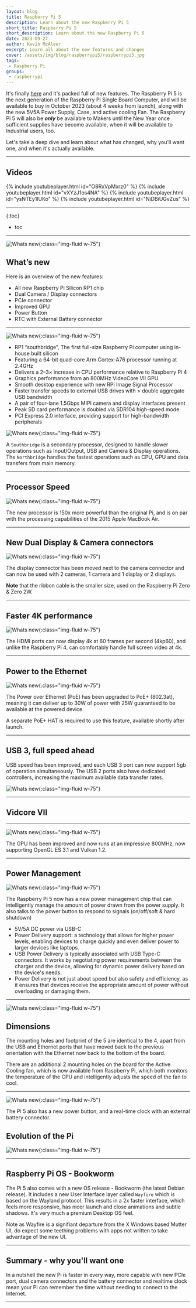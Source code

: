 ```yaml
---
layout: blog
title: Raspberry Pi 5
description: Learn about the new Raspberry Pi 5
short_title: Raspberry Pi 5
short_description: Learn about the new Raspberry Pi 5
date: 2023-09-27
author: Kevin McAleer
excerpt: Learn all about the new features and changes 
cover: /assets/img/blog/raspberrypi5/raspberrypi5.jpg
tags: 
 - Raspberry Pi
groups:
 - raspberrypi
---
```


It's finally [here](https://www.raspberrypi.com/products/raspberry-pi-5/) and it's packed full of new features. The Raspberry Pi 5 is the next generation of the Raspberry Pi Single Board Computer, and will be available to buy in October 2023 (about 4 weeks from launch), along with the new 5V5A Power Supply, Case, and active cooling Fan. The Raspberry Pi 5 will also be ***only*** be available to Makers until the New Year once sufficient supplies have become available, when it will be available to Industrial users, too.

Let's take a deep dive and learn about what has changed, why you'll want one, and when it's actually available.

---

## Videos

{% include youtubeplayer.html id="O8RxVpMxrz0" %}
{% include youtubeplayer.html id="vXYzJ1os4NA" %}
{% include youtubeplayer.html id="ysNTEy1lUKo" %}
{% include youtubeplayer.html id="NiDBiUGvZus" %}

---

{:toc}
* toc

---

![Whats new](/assets/img/blog/raspberrypi5/pi5_001.jpg){:class="img-fluid w-75"}

## What’s new

Here is an overview of the new features:

* All new Raspberry Pi Silicon RP1 chip
* Dual Camera / Display connectors
* PCIe connector
* Improved GPU
* Power Button
* RTC with External Battery connector

---

![Whats new](/assets/img/blog/raspberrypi5/pi5_002.jpg){:class="img-fluid w-75"}

* RP1 “southbridge”, The first full-size Raspberry Pi computer using in-house built silicon
* Featuring a 64-bit quad-core Arm Cortex-A76 processor running at 2.4GHz
* Delivers a 2–3× increase in CPU performance relative to Raspberry Pi 4
* Graphics performance from an 800MHz VideoCore VII GPU
* Smooth desktop experience with new RPi Image Signal Processor
* Faster transfer speeds to external USB drives with > double aggregate USB bandwidth
* A pair of four-lane 1.5Gbps MIPI camera and display interfaces present
* Peak SD card performance is doubled via SDR104 high-speed mode
* PCI Express 2.0 interface, providing support for high-bandwidth peripherals

![Whats new](/assets/img/blog/raspberrypi5/southbridge.png){:class="img-fluid w-75"}

A `Southbridge` is a secondary processor, designed to handle slower operations such as Input/Output, USB and Camera & Display operations. The `Northbridge` handles the fastest operations such as CPU, GPU and data transfers from main memory.

---

## Processor Speed

![Whats new](/assets/img/blog/raspberrypi5/pi5_003.jpg){:class="img-fluid w-75"}

The new processor is 150x more powerful than the original Pi, and is on par with the processing capabilities of the 2015 Apple MacBook Air.

---

## New Dual Display & Camera connectors

![Whats new](/assets/img/blog/raspberrypi5/pi5_004.jpg){:class="img-fluid w-75"}

The display connector has been moved next to the camera connector and can now be used with 2 cameras, 1 camera and 1 display or 2 displays.

**Note** that the ribbon cable is the smaller size, used on the Raspberry Pi Zero & Zero 2W.

---

## Faster 4K performance

![Whats new](/assets/img/blog/raspberrypi5/pi5_005.jpg){:class="img-fluid w-75"}

The HDMI ports can now display 4k at 60 frames per second (4kp60), and unlike the Raspberry Pi 4, can comfortably handle full screen video at 4k.

---

## Power to the Ethernet

![Whats new](/assets/img/blog/raspberrypi5/pi5_006.jpg){:class="img-fluid w-75"}

The Power over Ethernet (PoE) has been upgraded to PoE+ (802.3at), meaning it can deliver up to 30W of power with 25W guaranteed to be available at the powered device.

A separate PoE+ HAT is required to use this feature, available shortly after launch.

---

## USB 3, full speed ahead

USB speed has been improved, and each USB 3 port can now support 5gb of operation simultaneously. The USB 2 ports also have dedicated controllers, increasing the maximum available data transfer rates.

![Whats new](/assets/img/blog/raspberrypi5/pi5_007.jpg){:class="img-fluid w-75"}

---

## Vidcore VII

---

![Whats new](/assets/img/blog/raspberrypi5/pi5_008.jpg){:class="img-fluid w-75"}

The GPU has been improved and now runs at an impressive 800MHz, now supporting OpenGL ES 3.1 and Vulkan 1.2.

---

## Power Management

![Whats new](/assets/img/blog/raspberrypi5/pi5_009.jpg){:class="img-fluid w-75"}

The Raspberry Pi 5 now has a new power management chip that can intelligently manage the amount of power drawn from the power supply. It also talks to the power button to respond to signals (on/off/soft & hard shutdown)

* 5V/5A DC power via USB-C
* Power Delivery support: a technology that allows for higher power levels, enabling devices to charge quickly and even deliver power to larger devices like laptops.
* USB Power Delivery is typically associated with USB Type-C connectors. It works by negotiating power requirements between the charger and the device, allowing for dynamic power delivery based on the device's needs.
* Power Delivery is not just about speed but also safety and efficiency, as it ensures that devices receive the appropriate amount of power without overloading or damaging them.

---

![Whats new](/assets/img/blog/raspberrypi5/pi5_010.jpg){:class="img-fluid w-75"}

## Dimensions

The mounting holes and footprint of the 5 are identical to the 4, apart from the USB and Ethernet ports that have moved back to the previous orientation with the Ethernet now back to the bottom of the board.

There are an additional 2 mounting holes on the board for the Active Cooling fan, which is now available from Raspberry Pi, which both monitors the temperature of the CPU and intelligently adjusts the speed of the fan to cool.

---

![Whats new](/assets/img/blog/raspberrypi5/pi5_011.jpg){:class="img-fluid w-75"}

The Pi 5 also has a new power button, and a real-time clock with an external battery connector.

## Evolution of the Pi

![Whats new](/assets/img/blog/raspberrypi5/pi5_012.jpg){:class="img-fluid w-75"}

---

## Raspberry Pi OS - Bookworm

The Pi 5 also comes with a new OS release - Bookworm (the latest Debian release). It includes a new User Interface layer called `Wayfire` which is based on the Wayland protocol. This results in a 2x faster interface, which feels more responsive, has nicer launch and close animations and subtle shadows. It's very much a premium Desktop OS feel.

Note as Wayfire is a signifiant departure from the X Windows based Mutter UI, do expect some teething problems with apps not written to take advantage of the new UI.

---

## Summary - why you'll want one

In a nutshell the new Pi is faster in every way, more capable with new PCIe port, dual camera connectors and the battery connector and realtime clock mean your Pi can remember the time without needing to connect to the Internet.

---
